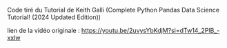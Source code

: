 Code tiré du Tutorial de Keith Galli (Complete Python Pandas Data Science Tutorial! (2024 Updated Edition))

lien de la vidéo originale : https://youtu.be/2uvysYbKdjM?si=dTw14_2PlB_-xxIw